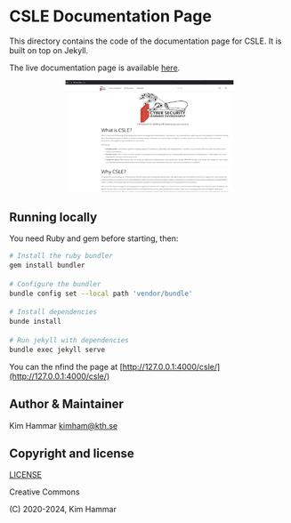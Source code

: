 # CSLE Documentation Page

This directory contains the code of the documentation page for CSLE. It is built on top on Jekyll.

The live documentation page is available [here](https://limmen.dev/csle).

<p align="center">
<img src="img/docs_screen.png" width="60%", height="60%">
</p>

## Running locally

You need Ruby and gem before starting, then:

```bash
# Install the ruby bundler
gem install bundler

# Configure the bundler
bundle config set --local path 'vendor/bundle'

# Install dependencies
bunde install

# Run jekyll with dependencies
bundle exec jekyll serve
```
You can the nfind the page at [http://127.0.0.1:4000/csle/](http://127.0.0.1:4000/csle/)
## Author & Maintainer

Kim Hammar <kimham@kth.se>

## Copyright and license

[LICENSE](../LICENSE.md)

Creative Commons

(C) 2020-2024, Kim Hammar